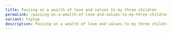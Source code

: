 ```yaml
---
title: Passing on a wealth of love and values to my three children
permalink: /passing-on-a-wealth-of-love-and-values-to-my-three-children/
variant: tiptap
description: Passing on a wealth of love and values to my three children
---
```

